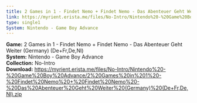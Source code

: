 ```yaml
---
title: 2 Games in 1 - Findet Nemo + Findet Nemo - Das Abenteuer Geht Weiter (Germany) (De+Fr,De,Nl)
link: https://myrient.erista.me/files/No-Intro/Nintendo%20-%20Game%20Boy%20Advance/2%20Games%20in%201%20-%20Findet%20Nemo%20+%20Findet%20Nemo%20-%20Das%20Abenteuer%20Geht%20Weiter%20(Germany)%20(De+Fr,De,Nl).zip
type: single1
System: Nintendo - Game Boy Advance
---
```

<b>Game:</b> 2 Games in 1 - Findet Nemo + Findet Nemo - Das Abenteuer Geht Weiter (Germany) (De+Fr,De,Nl)<br>
<b>System:</b> Nintendo - Game Boy Advance<br>
<b>Collection:</b> No-Intro<br>
<b>Download:</b> https://myrient.erista.me/files/No-Intro/Nintendo%20-%20Game%20Boy%20Advance/2%20Games%20in%201%20-%20Findet%20Nemo%20+%20Findet%20Nemo%20-%20Das%20Abenteuer%20Geht%20Weiter%20(Germany)%20(De+Fr,De,Nl).zip